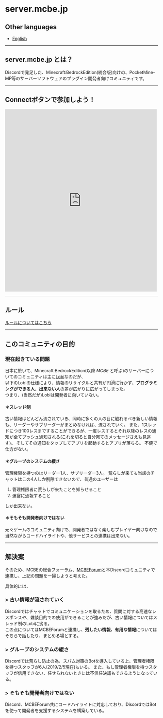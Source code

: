 # server.mcbe.jp

## Other languages

- [English](/index_en)

***

## server.mcbe.jp とは？

Discordで発足した、Minecraft:BedrockEdition(統合版)向けの、PocketMine-MP等のサーバーソフトウェアのプラグイン開発者向けコミュニティです。  

***

## Connectボタンで参加しよう！

<iframe src="https://discordapp.com/widget?id=521032598945005578&theme=dark" width="500" height="600" allowtransparency="true" frameborder="0"></iframe>

***

## ルール

[ルールについてはこちら](/rules)

***

## このコミュニティの目的

### 現在起きている問題

日本に於いて、Minecraft:BedrockEdition(以降 _MCBE_ と呼ぶ)のサーバーについてのコミュニティは主に[Lobi](https://lobi.co)なのだが、  
以下のLobiの仕様により、情報のリサイクルと共有が円滑に行かず、**プログラミングができる人**、**出来ない人**の差が広がりに広がってしまった。  
つまり、(当然だが)Lobiは開発者に向いていない。

#### ＊スレッド制

古い情報はどんどん流されていき、同時に多くの人の目に触れるべき新しい情報も、リーダーやサブリーダーがまとめなければ、流されていく。
また、1スレッドにつき100レスまですることができるが、一度レスするとそれ以降のレスの通知が全てプッシュ通知される(これを切ると自分宛てのメッセージさえも見逃す)。
そしてその通知をタップしてアプリを起動するとアプリが落ちる。
不便で仕方がない。

#### ＊グループのシステムの緩さ

管理権限を持つのはリーダー1人、サブリーダー3人。
荒らしが来ても当該のチャットはこの4人しか削除できないので、普通のユーザーは

1. 管理権限者に荒らしが来たことを知らせること
2. 運営に通報すること

しか出来ない。

#### ＊そもそも開発者向けではない

元々ゲームのコミュニティ向けで、開発者ではなく楽しむプレイヤー向けなので当然ながらコードハイライトや、他サービスとの連携は出来ない。

***

## 解決案

そのため、MCBEの総合フォーラム、[MCBEForum](forum.mcbe.jp)と本Discordコミュニティで連携し、上記の問題を一掃しようと考えた。

具体的には、

### > 古い情報が流されていく

Discordではチャットでコミュニケーションを取るため、質問に対する高速なレスポンスや、雑談目的での使用ができることが強みだが、古い情報についてはスレッド制のLobiに劣る。  
この点についてはMCBEForumと連携し、**残したい情報、有用な情報**についてはそちらで話したり、まとめる場とする。  

### > グループのシステムの緩さ

Discordでは荒らし防止の為、スパム対策のBotを導入している上、管理者権限を持つスタッフが6人(2019/2/5現在)もいる。
また、もし管理者権限を持つスタッフが信用できない、任せられないときには不信任決議もできるようになっている。

### > そもそも開発者向けではない

Discord、MCBEForum共にコードハイライトに対応しており、DiscordではBotを使って開発者を支援するシステムを構築している。